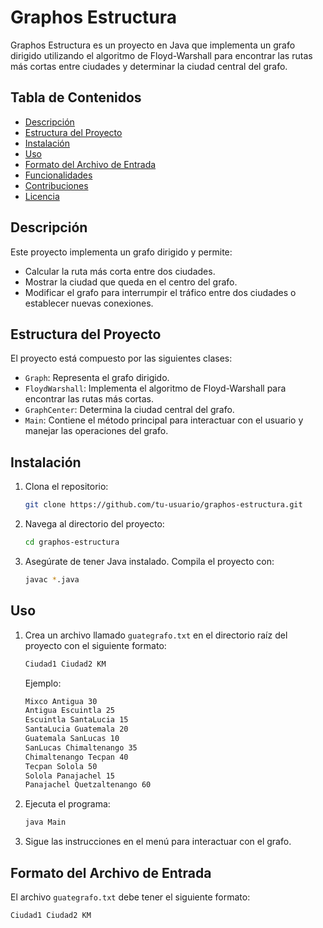 # Graphos Estructura

Graphos Estructura es un proyecto en Java que implementa un grafo dirigido utilizando el algoritmo de Floyd-Warshall para encontrar las rutas más cortas entre ciudades y determinar la ciudad central del grafo.

## Tabla de Contenidos
- [Descripción](#descripción)
- [Estructura del Proyecto](#estructura-del-proyecto)
- [Instalación](#instalación)
- [Uso](#uso)
- [Formato del Archivo de Entrada](#formato-del-archivo-de-entrada)
- [Funcionalidades](#funcionalidades)
- [Contribuciones](#contribuciones)
- [Licencia](#licencia)

## Descripción

Este proyecto implementa un grafo dirigido y permite:
- Calcular la ruta más corta entre dos ciudades.
- Mostrar la ciudad que queda en el centro del grafo.
- Modificar el grafo para interrumpir el tráfico entre dos ciudades o establecer nuevas conexiones.

## Estructura del Proyecto

El proyecto está compuesto por las siguientes clases:

- `Graph`: Representa el grafo dirigido.
- `FloydWarshall`: Implementa el algoritmo de Floyd-Warshall para encontrar las rutas más cortas.
- `GraphCenter`: Determina la ciudad central del grafo.
- `Main`: Contiene el método principal para interactuar con el usuario y manejar las operaciones del grafo.

## Instalación

1. Clona el repositorio:
    ```bash
    git clone https://github.com/tu-usuario/graphos-estructura.git
    ```

2. Navega al directorio del proyecto:
    ```bash
    cd graphos-estructura
    ```

3. Asegúrate de tener Java instalado. Compila el proyecto con:
    ```bash
    javac *.java
    ```

## Uso

1. Crea un archivo llamado `guategrafo.txt` en el directorio raíz del proyecto con el siguiente formato:
    ```txt
    Ciudad1 Ciudad2 KM
    ```

    Ejemplo:
    ```txt
    Mixco Antigua 30
    Antigua Escuintla 25
    Escuintla SantaLucia 15
    SantaLucia Guatemala 20
    Guatemala SanLucas 10
    SanLucas Chimaltenango 35
    Chimaltenango Tecpan 40
    Tecpan Solola 50
    Solola Panajachel 15
    Panajachel Quetzaltenango 60
    ```

2. Ejecuta el programa:
    ```bash
    java Main
    ```

3. Sigue las instrucciones en el menú para interactuar con el grafo.

## Formato del Archivo de Entrada

El archivo `guategrafo.txt` debe tener el siguiente formato:

```txt
Ciudad1 Ciudad2 KM
